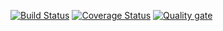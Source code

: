 [![Build Status](https://travis-ci.com/DanilUst/Test_PO.svg?branch=main)](https://travis-ci.com/DanilUst/Test_PO)
[![Coverage Status](https://coveralls.io/repos/github/DanilUst/Test_PO/badge.svg)](https://coveralls.io/github/DanilUst/Test_PO)
[![Quality gate](https://sonarcloud.io/api/project_badges/quality_gate?project=DanilUst_Test_PO)](https://sonarcloud.io/dashboard?id=DanilUst_Test_PO)

